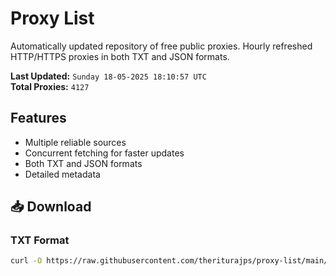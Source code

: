# Proxy List

Automatically updated repository of free public proxies. Hourly refreshed HTTP/HTTPS proxies in both TXT and JSON formats.

**Last Updated:** `Sunday 18-05-2025 18:10:57 UTC`  
**Total Proxies:** `4127`

## Features
- Multiple reliable sources
- Concurrent fetching for faster updates
- Both TXT and JSON formats
- Detailed metadata

## 📥 Download

### TXT Format
```bash
curl -O https://raw.githubusercontent.com/theriturajps/proxy-list/main/proxies.txt